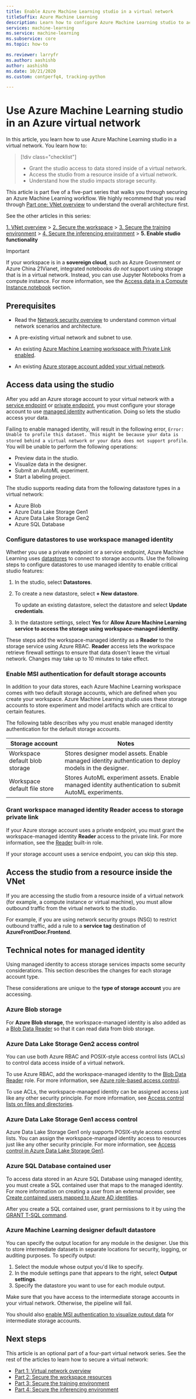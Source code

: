 ```yaml
---
title: Enable Azure Machine Learning studio in a virtual network
titleSuffix: Azure Machine Learning
description: Learn how to configure Azure Machine Learning studio to access data stored inside of a virtual network.
services: machine-learning
ms.service: machine-learning
ms.subservice: core
ms.topic: how-to

ms.reviewer: larryfr
ms.author: aashishb
author: aashishb
ms.date: 10/21/2020
ms.custom: contperfq4, tracking-python

---
```


# Use Azure Machine Learning studio in an Azure virtual network

In this article, you learn how to use Azure Machine Learning studio in a virtual network. You learn how to:

> [!div class="checklist"]
> - Grant the studio access to data stored inside of a virtual network.
> - Access the studio from a resource inside of a virtual network.
> - Understand how the studio impacts storage security.

This article is part five of a five-part series that walks you through securing an Azure Machine Learning workflow. We highly recommend that you read through [Part one: VNet overview](how-to-network-security-overview.md) to understand the overall architecture first. 

See the other articles in this series:

[1. VNet overview](how-to-network-security-overview.md) > [2. Secure the workspace](how-to-secure-workspace-vnet.md) > [3. Secure the training environment](how-to-secure-training-vnet.md) > [4. Secure the inferencing environment](how-to-secure-inferencing-vnet.md) > **5. Enable studio functionality**


> [!IMPORTANT]
> If your workspace is in a __sovereign cloud__, such as Azure Government or Azure China 21Vianet, integrated notebooks _do not_ support using storage that is in a virtual network. Instead, you can use Jupyter Notebooks from a compute instance. For more information, see the [Access data in a Compute Instance notebook](how-to-secure-training-vnet.md#access-data-in-a-compute-instance-notebook) section.


## Prerequisites

+ Read the [Network security overview](how-to-network-security-overview.md) to understand common virtual network scenarios and architecture.

+ A pre-existing virtual network and subnet to use.

+ An existing [Azure Machine Learning workspace with Private Link enabled](how-to-secure-workspace-vnet.md#secure-the-workspace-with-private-endpoint).

+ An existing [Azure storage account added your virtual network](how-to-secure-workspace-vnet.md#secure-azure-storage-accounts-with-service-endpoints).

## Access data using the studio

After you add an Azure storage account to your virtual network with a [service endpoint](how-to-secure-workspace-vnet.md#secure-azure-storage-accounts-with-service-endpoints) or [private endpoint](how-to-secure-workspace-vnet.md#secure-azure-storage-accounts-with-private-endpoints), you must configure your storage account to use [managed identity](../active-directory/managed-identities-azure-resources/overview.md) authentication. Doing so lets the studio access your data. 

Failing to enable managed identity, will result in the following error, `Error: Unable to profile this dataset. This might be because your data is stored behind a virtual network or your data does not support profile`. You will be unable to perform the following operations:

* Preview data in the studio.
* Visualize data in the designer.
* Submit an AutoML experiment.
* Start a labeling project.

The studio supports reading data from the following datastore types in a virtual network:

* Azure Blob
* Azure Data Lake Storage Gen1
* Azure Data Lake Storage Gen2
* Azure SQL Database

### Configure datastores to use workspace managed identity

Whether you use a private endpoint or a service endpoint, Azure Machine Learning uses [datastores](concept-data.md#datastores) to connect to storage accounts. Use the following steps to configure datastores to use managed identity to enable critical studio features:

1. In the studio, select __Datastores__.

1. To create a new datastore, select __+ New datastore__.

    To update an existing datastore, select the datastore and select __Update credentials__.

1. In the datastore settings, select __Yes__ for  __Allow Azure Machine Learning service to access the storage using workspace-managed identity__.

These steps add the workspace-managed identity as a __Reader__ to the storage service using Azure RBAC. __Reader__ access lets the workspace retrieve firewall settings to ensure that data dosen't leave the virtual network. Changes may take up to 10 minutes to take effect.

### Enable MSI authentication for default storage accounts

In addition to your data stores, each Azure Machine Learning workspace comes with two default storage accounts, which are defined when you create your workspace. Azure Machine Learning studio uses these storage accounts to store experiment and model artifacts which are critical to certain features.

The following table describes why you must enable managed identity authentication for the default storage accounts.

|Storage account  | Notes  |
|---------|---------|
|Workspace default blob storage| Stores designer model assets. Enable managed identity authentication to deploy models in the designer.|
|Workspace default file store| Stores AutoML experiment assets. Enable managed identity authentication to submit AutoML experiments. |


### Grant workspace managed identity __Reader__ access to storage private link

If your Azure storage account uses a private endpoint, you must grant the workspace-managed identity **Reader** access to the private link. For more information, see the [Reader](../role-based-access-control/built-in-roles.md#reader) built-in role. 

If your storage account uses a service endpoint, you can skip this step.

## Access the studio from a resource inside the VNet

If you are accessing the studio from a resource inside of a virtual network (for example, a compute instance or virtual machine), you must allow outbound traffic from the virtual network to the studio. 

For example, if you are using network security groups (NSG) to restrict outbound traffic, add a rule to a __service tag__ destination of __AzureFrontDoor.Frontend__.

## Technical notes for managed identity

Using managed identity to access storage services impacts some security considerations. This section describes the changes for each storage account type. 


These considerations are unique to the __type of storage account__ you are accessing.

### Azure Blob storage

For __Azure Blob storage__, the workspace-managed identity is also added as a [Blob Data Reader](../role-based-access-control/built-in-roles.md#storage-blob-data-reader) so that it can read data from blob storage.

### Azure Data Lake Storage Gen2 access control

You can use both Azure RBAC and POSIX-style access control lists (ACLs) to control data access inside of a virtual network.

To use Azure RBAC, add the workspace-managed identity to the [Blob Data Reader](../role-based-access-control/built-in-roles.md#storage-blob-data-reader) role. For more information, see [Azure role-based access control](../storage/blobs/data-lake-storage-access-control-model.md#role-based-access-control).

To use ACLs, the workspace-managed identity can be assigned access just like any other security principle. For more information, see [Access control lists on files and directories](../storage/blobs/data-lake-storage-access-control.md#access-control-lists-on-files-and-directories).

### Azure Data Lake Storage Gen1 access control

Azure Data Lake Storage Gen1 only supports POSIX-style access control lists. You can assign the workspace-managed identity access to resources just like any other security principle. For more information, see [Access control in Azure Data Lake Storage Gen1](../data-lake-store/data-lake-store-access-control.md).

### Azure SQL Database contained user

To access data stored in an Azure SQL Database using managed identity, you must create a SQL contained user that maps to the managed identity. For more information on creating a user from an external provider, see [Create contained users mapped to Azure AD identities](../azure-sql/database/authentication-aad-configure.md#create-contained-users-mapped-to-azure-ad-identities).

After you create a SQL contained user, grant permissions to it by using the [GRANT T-SQL command](/sql/t-sql/statements/grant-object-permissions-transact-sql).

### Azure Machine Learning designer default datastore

You can specify the output location for any module in the designer. Use this to store intermediate datasets in separate locations for security, logging, or auditing purposes. To specify output:

1. Select the module whose output you'd like to specify.
1. In the module settings pane that appears to the right, select **Output settings**.
1. Specify the datastore you want to use for each module output.
 
Make sure that you have access to the intermediate storage accounts in your virtual network. Otherwise, the pipeline will fail.

You should also [enable MSI authentication to visualize output data](#enable-studio-data-visualization-access-to-datastores) for intermediate storage accounts.

## Next steps

This article is an optional part of a four-part virtual network series. See the rest of the articles to learn how to secure a virtual network:

* [Part 1: Virtual network overview](how-to-network-security-overview.md)
* [Part 2: Secure the workspace resources](how-to-secure-workspace-vnet.md)
* [Part 3: Secure the training environment](how-to-secure-training-vnet.md)
* [Part 4: Secure the inferencing environment](how-to-secure-inferencing-vnet.md)